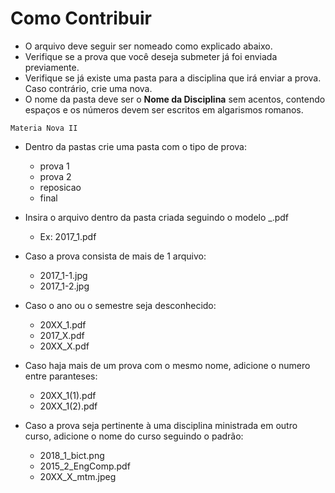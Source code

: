 # Como Contribuir 
* O arquivo deve seguir ser nomeado como explicado abaixo.
* Verifique se a prova que você deseja submeter já foi enviada previamente.
* Verifique se já existe uma pasta para a disciplina que irá enviar a prova. Caso contrário, crie uma nova.
* O nome da pasta deve ser o **Nome da Disciplina** sem acentos, contendo espaços e os números devem ser escritos em algarismos romanos.

```
Materia Nova II
```

* Dentro da pastas crie uma pasta com o tipo de prova:
   - prova 1
   - prova 2
   - reposicao
   - final

* Insira o arquivo dentro da pasta criada seguindo o modelo <nome>_<semestre>.pdf
   - Ex: 2017_1.pdf

* Caso a prova consista de mais de 1 arquivo:
   - 2017_1-1.jpg
   - 2017_1-2.jpg

* Caso o ano ou o semestre seja desconhecido:
   - 20XX_1.pdf
   - 2017_X.pdf
   - 20XX_X.pdf

* Caso haja mais de um prova com o mesmo nome, adicione o numero entre paranteses:
   - 20XX_1(1).pdf
   - 20XX_1(2).pdf
* Caso a prova seja pertinente à uma disciplina ministrada em outro curso, adicione o nome do curso seguindo o padrão:
   - 2018_1_bict.png
   - 2015_2_EngComp.pdf
   - 20XX_X_mtm.jpeg
